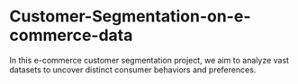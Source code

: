 # Customer-Segmentation-on-e-commerce-data
In this e-commerce customer segmentation project, we aim to analyze vast datasets to uncover distinct consumer behaviors and preferences. 
